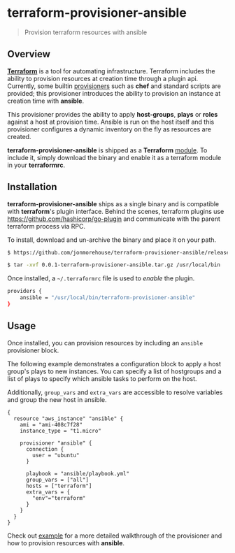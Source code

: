 # terraform-provisioner-ansible
> Provision terraform resources with ansible

## Overview

**[Terraform](https://github.com/hashicorp/terraform)** is a tool for automating infrastructure. Terraform includes the ability to provision resources at creation time through a plugin api. Currently, some builtin [provisioners](https://www.terraform.io/docs/provisioners/) such as **chef** and standard scripts are provided; this provisioner introduces the ability to provision an instance at creation time with **ansible**.

This provisioner provides the ability to apply **host-groups**, **plays** or **roles** against a host at provision time. Ansible is run on the host itself and this provisioner configures a dynamic inventory on the fly as resources are created.

**terraform-provisioner-ansible** is shipped as a **Terraform** [module](https://www.terraform.io/docs/modules/create.html). To include it, simply download the binary and enable it as a terraform module in your **terraformrc**.

## Installation

**terraform-provisioner-ansible** ships as a single binary and is compatible with **terraform**'s plugin interface. Behind the scenes, terraform plugins use https://github.com/hashicorp/go-plugin and communicate with the parent terraform process via RPC.

To install, download and un-archive the binary and place it on your path.

```bash
$ https://github.com/jonmorehouse/terraform-provisioner-ansible/releases/download/0.0.1-terraform-provisioner-ansible.tar.gz

$ tar -xvf 0.0.1-terraform-provisioner-ansible.tar.gz /usr/local/bin
```

Once installed, a `~/.terraformrc` file is used to _enable_ the plugin.

```bash
providers {
    ansible = "/usr/local/bin/terraform-provisioner-ansible"
}
```

## Usage

Once installed, you can provision resources by including an `ansible` provisioner block.

The following example demonstrates a configuration block to apply a host group's plays to new instances. You can specify a list of hostgroups and a list of plays to specify which ansible tasks to perform on the host.

Additionally, `group_vars` and `extra_vars` are accessible to resolve variables and group the new host in ansible.

```
{
  resource "aws_instance" "ansible" {
    ami = "ami-408c7f28"
    instance_type = "t1.micro"

    provisioner "ansible" {
      connection {
        user = "ubuntu"
      }

      playbook = "ansible/playbook.yml"
      group_vars = ["all"]
      hosts = ["terraform"]
      extra_vars = {
        "env"="terraform"
      }
    }
  }
}
```

Check out [example](example/) for a more detailed walkthrough of the provisioner and how to provision resources with **ansible**.

